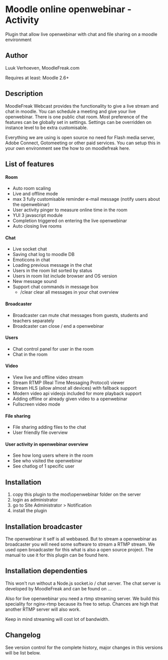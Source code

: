 Moodle online openwebinar - Activity
========
Plugin that allow live openwebinar with chat and file sharing on a moodle environment 

Author
---------------
Luuk Verhoeven, MoodleFreak.com

Requires at least: Moodle 2.6+

Description
---------------
MoodleFreak Webcast provides the functionality to give a live stream and chat in moodle. You can schedule a meeting and give your live openwebinar. There is one public chat room.
Most preference of the features can be globally set in settings. Settings can be overridden on instance level to be extra customisable. 

Everything we are using is open source no need for Flash media server, Adobe Connect, Gotomeeting or other paid services. You can setup this in your own environment see the how to on moodlefreak here. 

List of features
---------------

#### Room
  - Auto room scaling
  - Live and offline mode 
  - max 3 fully customisable reminder e-mail message (notify users about the openwebinar)
  - User activity pinger to measure online time in the room
  - YUI 3 javascript module
  - Completion triggered on entering the live openwebinar
  - Auto closing live rooms
  
#### Chat
  - Live socket chat
  - Saving chat log to moodle DB
  - Emoticons in chat
  - Loading previous message in the chat
  - Users in the room list sorted by status
  - Users in room list include browser and OS version
  - New message sound
  - Support chat commands in message box 
    - /clear  clear all messages in your chat overview

#### Broadcaster
  - Broadcaster can mute chat messages from guests, students and teachers separately
  - Broadcaster can close / end a openwebinar

#### Users
  - Chat control panel for user in the room
  - Chat in the room

#### Video
  - View live and offline video stream
  - Stream RTMP (Real Time Messaging Protocol) viewer
  - Stream HLS (allow almost all devices) with fallback support
  - Modern video api videojs included for more playback support
  - Adding offline or already given video to a openwebinar
  - Fullscreen video mode

#### File sharing
  - File sharing adding files to the chat
  - User friendly file overview

#### User activity in openwebinar overview
  - See how long users where in the room
  - See who visited the openwebinar
  - See chatlog of 1 specific user

Installation
---------------
1.  copy this plugin to the mod\openwebinar folder on the server
2.  login as administrator
3.  go to Site Administrator > Notification
4.  install the plugin

Installation broadcaster
---------------
The openwebinar it self is all webbased. But to stream a openwebinar as broadcaster you will need some software to stream a RTMP stream. 
We used open broadcaster for this what is also a open source project. The manual to use it for this plugin can be found here.

Installation dependenties
---------------
This won't run without a Node.js socket.io / chat server. The chat server is developed by MoodleFreak and can be found on ...

Also for live openwebinar you need a rtmp streaming server. We build this speciality for nginx-rtmp because its free to setup. Chances are high that another RTMP server will also work. 

Keep in mind streaming will cost lot of bandwidth. 

Changelog
---------------

See version control for the complete history, major changes in this versions will be list below.